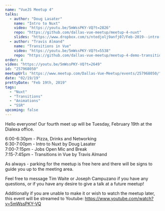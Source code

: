 ```yaml
---
name: "VueJS Meetup 4"
talks:
  - author: "Doug Lasater"
    name: "Intro to Nuxt"
    video: "https://youtu.be/5mWssPKY-VQ?t=2826"
    repo: "https://github.com/dallas-vue-meetup/meetup-4-nuxt"
    slides: "https://www.dropbox.com/s/ntedjolj9anfj07/Feb-2019--intro-to-nuxt.pdf?dl=0"
  - author: "Travis Almand"
    name: "Transitions in Vue"
    video: "https://youtu.be/5mWssPKY-VQ?t=5538"
    repo: "https://github.com/dallas-vue-meetup/meetup-4-demo-transitions<Paste>"
order: 4
video: "https://youtu.be/5mWssPKY-VQ?t=2649"
id: "257968050"
meetupUrl: "https://www.meetup.com/Dallas-Vue-Meetup/events/257968050/"
date: "02/19/19"
prettyDate: "Feb 19th, 2019"
tags:
  - "Nuxt"
  - "Transitions"
  - "Animations"
  - "SSR"
upcoming: false
---
```

 <m-meetup-details /><p>Hello everyone! Our fourth meet up will be Tuesday, February 19th at the Dialexa office.</p> <p>6:00-6:30pm - Pizza, Drinks and Networking<br/>6:30-7:00pm - Intro to Nuxt by Doug Lasater<br/>7:00-7:15pm - Jobs Open Mic and Break<br/>7:15-7:45pm - Transitions in Vue by Travis Almand</p> <p>As always - parking for the meetup is free here and there will be signs to guide you up to the meeting area.</p> <p>Feel free to message Tim Waite or Joseph Campuzano if you have any questions, or if you have any desire to give a talk at a future meetup!</p> <p>Additionally if you are unable to make it or wish to watch the meetup later, this event will be streamed to Youtube: <a href="https://www.youtube.com/watch?v=5mWssPKY-VQ" class="embedded">https://www.youtube.com/watch?v=5mWssPKY-VQ</a></p> 